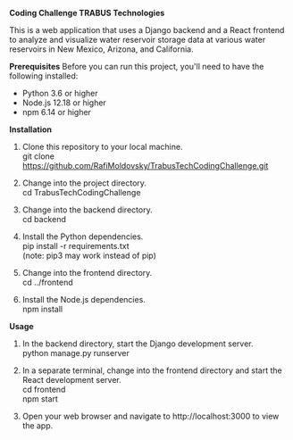 **Coding Challenge TRABUS Technologies**

This is a web application that uses a Django backend and a React frontend to analyze and visualize water reservoir storage data at various water reservoirs in New Mexico, Arizona, and California.

**Prerequisites**
Before you can run this project, you'll need to have the following installed:

* Python 3.6 or higher
* Node.js 12.18 or higher
* npm 6.14 or higher

**Installation**
1. Clone this repository to your local machine.  
git clone https://github.com/RafiMoldovsky/TrabusTechCodingChallenge.git

2. Change into the project directory.  
cd TrabusTechCodingChallenge

3. Change into the backend directory.  
cd backend

4. Install the Python dependencies.  
pip install -r requirements.txt  
(note: pip3 may work instead of pip)

5. Change into the frontend directory.  
cd ../frontend

6. Install the Node.js dependencies.  
npm install

**Usage**
1. In the backend directory, start the Django development server.  
python manage.py runserver

2. In a separate terminal, change into the frontend directory and start the React development server.  
cd frontend  
npm start

3. Open your web browser and navigate to http://localhost:3000 to view the app.
